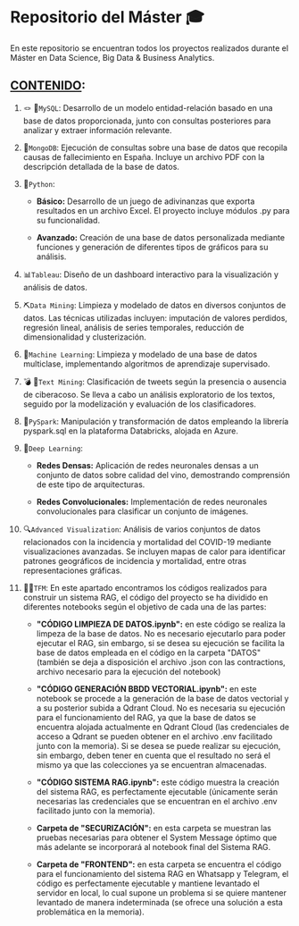 # Repositorio del Máster :mortar_board:

En este repositorio se encuentran todos los proyectos realizados durante el Máster en Data Science, Big Data & Business Analytics.

## <u>**CONTENIDO**</u>:

01. :knot: :floppy_disk:`MySQL`:
Desarrollo de un modelo entidad-relación basado en una base de datos proporcionada, junto con consultas posteriores para analizar y extraer información relevante.

02. :floppy_disk:`MongoDB`:
Ejecución de consultas sobre una base de datos que recopila causas de fallecimiento en España. Incluye un archivo PDF con la descripción detallada de la base de datos.

03. :snake:`Python`:

    - **Básico:** Desarrollo de un juego de adivinanzas que exporta resultados en un archivo Excel. El proyecto incluye módulos .py para su funcionalidad.

    - **Avanzado:** Creación de una base de datos personalizada mediante funciones y generación de diferentes tipos de gráficos para su análisis.

04. :bar_chart:`Tableau`:
Diseño de un dashboard interactivo para la visualización y análisis de datos.

05. :pick:`Data Mining`:
Limpieza y modelado de datos en diversos conjuntos de datos. Las técnicas utilizadas incluyen: imputación de valores perdidos, regresión lineal, análisis de series temporales, reducción de dimensionalidad y clusterización.

06. :robot:`Machine Learning`:
Limpieza y modelado de una base de datos multiclase, implementando algoritmos de aprendizaje supervisado.

07. :bomb: :memo:`Text Mining`:
Clasificación de tweets según la presencia o ausencia de ciberacoso. Se lleva a cabo un análisis exploratorio de los textos, seguido por la modelización y evaluación de los clasificadores.

08. :speech_balloon:`PySpark`:
Manipulación y transformación de datos empleando la librería pyspark.sql en la plataforma Databricks, alojada en Azure.

09. :brain:`Deep Learning`:

    - **Redes Densas:** Aplicación de redes neuronales densas a un conjunto de datos sobre calidad del vino, demostrando comprensión de este tipo de arquitecturas.

    - **Redes Convolucionales:** Implementación de redes neuronales convolucionales para clasificar un conjunto de imágenes.

10. :mag:`Advanced Visualization`:
Análisis de varios conjuntos de datos relacionados con la incidencia y mortalidad del COVID-19 mediante visualizaciones avanzadas. Se incluyen mapas de calor para identificar patrones geográficos de incidencia y mortalidad, entre otras representaciones gráficas.

11. :woman_technologist:`TFM`: En este apartado encontramos los códigos realizados para construir un sistema RAG, el código del proyecto se ha dividido en diferentes notebooks según el objetivo de cada una de las partes:
    
    - **"CÓDIGO LIMPIEZA DE DATOS.ipynb":** en este código se realiza la limpeza de la base de datos. No es necesario ejecutarlo para poder ejecutar el RAG, sin embargo, si se desea su ejecución se facilita la base de datos empleada en el código en la carpeta "DATOS" (también se deja a disposición el archivo .json con las contractions, archivo necesario para la ejecución del notebook)

    - **"CÓDIGO GENERACIÓN BBDD VECTORIAL.ipynb":** en este notebook se procede a la generación de la base de datos vectorial y a su posterior subida a Qdrant Cloud. No es necesaria su ejecución para el funcionamiento del RAG, ya que la base de datos se encuentra alojada actualmente en Qdrant Cloud (las credenciales de acceso a Qdrant se pueden obtener en el archivo .env facilitado junto con la memoria). Si se desea se puede realizar su ejecución, sin embargo, deben tener en cuenta que el resultado no será el mismo ya que las colecciones ya se encuentran almacenadas.

    - **"CÓDIGO SISTEMA RAG.ipynb":** este código muestra la creación del sistema RAG, es perfectamente ejecutable (únicamente serán necesarias las credenciales que se encuentran en el archivo .env facilitado junto con la memoria).

    - **Carpeta de "SECURIZACIÓN":** en esta carpeta se muestran las pruebas necesarias para obtener el System Message óptimo que más adelante se incorporará al notebook final del Sistema RAG. 

    - **Carpeta de "FRONTEND":** en esta carpeta se encuentra el código para el funcionamiento del sistema RAG en Whatsapp y Telegram, el código es perfectamente ejecutable y mantiene levantado el servidor en local, lo cual supone un problema si se quiere mantener levantado de manera indeterminada (se ofrece una solución a esta problemática en la memoria).


